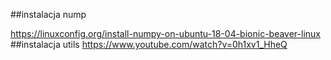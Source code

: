 ##instalacja nump

  https://linuxconfig.org/install-numpy-on-ubuntu-18-04-bionic-beaver-linux
##instalacja utils
  https://www.youtube.com/watch?v=0h1xv1_HheQ
